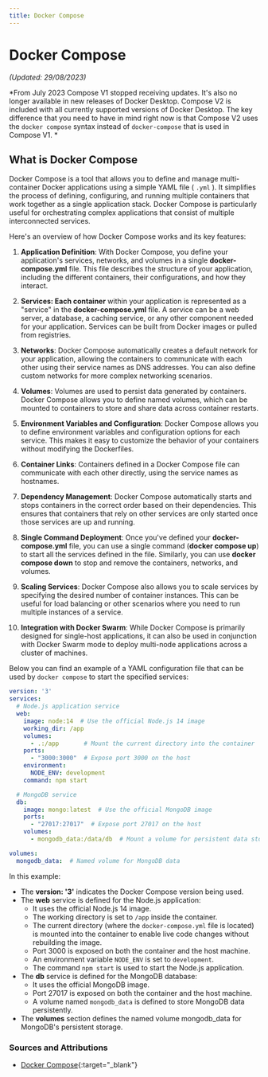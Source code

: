 ```yaml
---
title: Docker Compose
---
```


# Docker Compose

_(Updated: 29/08/2023)_

*From July 2023 Compose V1 stopped receiving updates. It's also no longer available in new releases of Docker Desktop. Compose V2 is included with all currently supported versions of Docker Desktop. The key difference that you need to have in mind right now is that Compose V2 uses the `docker compose` syntax instead of `docker-compose` that is used in Compose V1. *

## What is Docker Compose

Docker Compose is a tool that allows you to define and manage multi-container Docker applications using a simple YAML file ( `.yml` ). It simplifies the process of defining, configuring, and running multiple containers that work together as a single application stack. Docker Compose is particularly useful for orchestrating complex applications that consist of multiple interconnected services.

Here's an overview of how Docker Compose works and its key features:

1. **Application Definition**: With Docker Compose, you define your application's services, networks, and volumes in a single **docker-compose.yml** file. This file describes the structure of your application, including the different containers, their configurations, and how they interact.

2. **Services: Each container** within your application is represented as a "service" in the **docker-compose.yml** file. A service can be a web server, a database, a caching service, or any other component needed for your application. Services can be built from Docker images or pulled from registries.

3. **Networks**: Docker Compose automatically creates a default network for your application, allowing the containers to communicate with each other using their service names as DNS addresses. You can also define custom networks for more complex networking scenarios.

4. **Volumes**: Volumes are used to persist data generated by containers. Docker Compose allows you to define named volumes, which can be mounted to containers to store and share data across container restarts.

5. **Environment Variables and Configuration**: Docker Compose allows you to define environment variables and configuration options for each service. This makes it easy to customize the behavior of your containers without modifying the Dockerfiles.

6. **Container Links**: Containers defined in a Docker Compose file can communicate with each other directly, using the service names as hostnames.

7. **Dependency Management**: Docker Compose automatically starts and stops containers in the correct order based on their dependencies. This ensures that containers that rely on other services are only started once those services are up and running.

8. **Single Command Deployment**: Once you've defined your **docker-compose.yml** file, you can use a single command (**docker compose up**) to start all the services defined in the file. Similarly, you can use **docker compose down** to stop and remove the containers, networks, and volumes.

9. **Scaling Services**: Docker Compose also allows you to scale services by specifying the desired number of container instances. This can be useful for load balancing or other scenarios where you need to run multiple instances of a service.

10. **Integration with Docker Swarm**: While Docker Compose is primarily designed for single-host applications, it can also be used in conjunction with Docker Swarm mode to deploy multi-node applications across a cluster of machines.

Below you can find an example of a YAML configuration file that can be used by `docker compose` to start the specified services:

```yaml
version: '3'
services:
  # Node.js application service
  web:
    image: node:14  # Use the official Node.js 14 image
    working_dir: /app
    volumes:
      - .:/app       # Mount the current directory into the container
    ports:
      - "3000:3000"  # Expose port 3000 on the host
    environment:
      NODE_ENV: development
    command: npm start

  # MongoDB service
  db:
    image: mongo:latest  # Use the official MongoDB image
    ports:
      - "27017:27017"  # Expose port 27017 on the host
    volumes:
      - mongodb_data:/data/db  # Mount a volume for persistent data storage

volumes:
  mongodb_data:  # Named volume for MongoDB data
```

In this example:

- The **version: '3'** indicates the Docker Compose version being used.
- The **web** service is defined for the Node.js application:
    - It uses the official Node.js 14 image.
    - The working directory is set to `/app` inside the container.
    - The current directory (where the `docker-compose.yml` file is located) is mounted into the container to enable live code changes without rebuilding the image.
    - Port 3000 is exposed on both the container and the host machine.
    - An environment variable `NODE_ENV` is set to `development`.
    - The command `npm start` is used to start the Node.js application.
- The **db** service is defined for the MongoDB database:
    - It uses the official MongoDB image.
    - Port 27017 is exposed on both the container and the host machine.
    - A volume named `mongodb_data` is defined to store MongoDB data persistently.
- The **volumes** section defines the named volume mongodb_data for MongoDB's persistent storage.

### Sources and Attributions

- [Docker Compose](https://docs.docker.com/compose/){:target="_blank"}